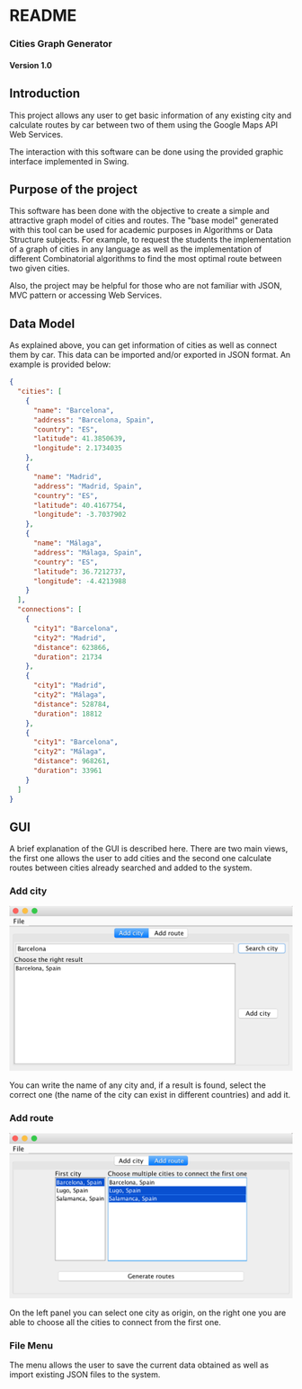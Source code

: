 # README

### Cities Graph Generator
#### Version 1.0

## Introduction

This project allows any user to get basic information of any existing city 
and calculate routes by car between two of them using the Google Maps API Web Services.
 
The interaction with this software can be done using the provided graphic interface
implemented in Swing.

## Purpose of the project

This software has been done with the objective to create a simple and attractive 
graph model of cities and routes. The "base model" generated with this tool can be used 
for academic purposes in Algorithms or Data Structure subjects. For example, to request
the students the implementation of a graph of cities in any language as well as the 
implementation of different Combinatorial algorithms to find the most optimal route
between two given cities.

Also, the project may be helpful for those who are not familiar with JSON, MVC pattern
or accessing Web Services.

## Data Model

As explained above, you can get information of cities as well as connect them 
by car. This data can be imported and/or exported in JSON format. An example is 
provided below:

```json
{
  "cities": [
    {
      "name": "Barcelona",
      "address": "Barcelona, Spain",
      "country": "ES",
      "latitude": 41.3850639,
      "longitude": 2.1734035
    },
    {
      "name": "Madrid",
      "address": "Madrid, Spain",
      "country": "ES",
      "latitude": 40.4167754,
      "longitude": -3.7037902
    },
    {
      "name": "Málaga",
      "address": "Málaga, Spain",
      "country": "ES",
      "latitude": 36.7212737,
      "longitude": -4.4213988
    }
  ],
  "connections": [
    {
      "city1": "Barcelona",
      "city2": "Madrid",
      "distance": 623866,
      "duration": 21734
    },
    {
      "city1": "Madrid",
      "city2": "Málaga",
      "distance": 528784,
      "duration": 18812
    },
    {
      "city1": "Barcelona",
      "city2": "Málaga",
      "distance": 968261,
      "duration": 33961
    }
  ]
}
```

## GUI

A brief explanation of the GUI is described here. There are two main views,
the first one allows the user to add cities and the second one calculate 
routes between cities already searched and added to the system.

### Add city
![Add city panel](res/screen_add_city.png)

You can write the name of any city and, if a result is found, select the correct 
one (the name of the city can exist in different countries) and add it.

### Add route
![Add route panel](res/screen_add_route.png)

On the left panel you can select one city as origin, on the right one you are able
to choose all the cities to connect from the first one.

### File Menu

The menu allows the user to save the current data obtained as well as import
existing JSON files to the system. 

